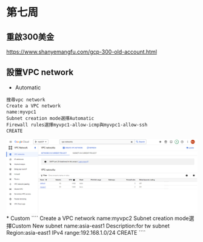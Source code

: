 # 第七周
## 重啟300美金
https://www.shanyemangfu.com/gcp-300-old-account.html
## 設置VPC network
* Automatic
````
搜尋vpc network
Create a VPC network
name:myvpc1
Subnet creation mode選擇Automatic
Firewall rules選擇myvpc1-allow-icmp與myvpc1-allow-ssh
CREATE
````
<img src="../pic/1022.png">
* Custom
````
Create a VPC network
name:myvpc2
Subnet creation mode選擇Custom
New subnet
name:asia-east1
Description:for tw subnet
Region:asia-east1
IPv4 range:192.168.1.0/24
CREATE
````
